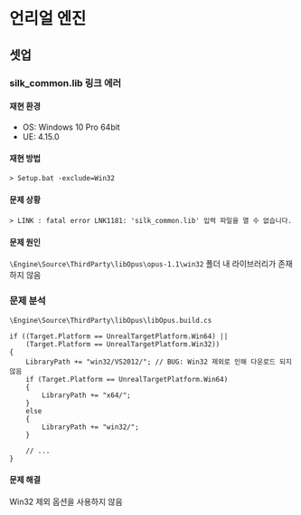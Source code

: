 # 언리얼 엔진

## 셋업

### silk_common.lib 링크 에러

#### 재현 환경

* OS: Windows 10 Pro 64bit
* UE: 4.15.0

#### 재현 방법
    
    > Setup.bat -exclude=Win32 

#### 문제 상황

    > LINK : fatal error LNK1181: 'silk_common.lib' 입력 파일을 열 수 없습니다.

#### 문제 원인

`\Engine\Source\ThirdParty\libOpus\opus-1.1\win32` 폴더 내 라이브러리가 존재하지 않음

### 문제 분석

`\Engine\Source\ThirdParty\libOpus\libOpus.build.cs`

    if ((Target.Platform == UnrealTargetPlatform.Win64) ||
        (Target.Platform == UnrealTargetPlatform.Win32))
    {
        LibraryPath += "win32/VS2012/"; // BUG: Win32 제외로 인해 다운로드 되지 않음
        if (Target.Platform == UnrealTargetPlatform.Win64)
        {
            LibraryPath += "x64/";
        }
        else
        {
            LibraryPath += "win32/";
        }

        // ...
    }

#### 문제 해결

Win32 제외 옵션을 사용하지 않음